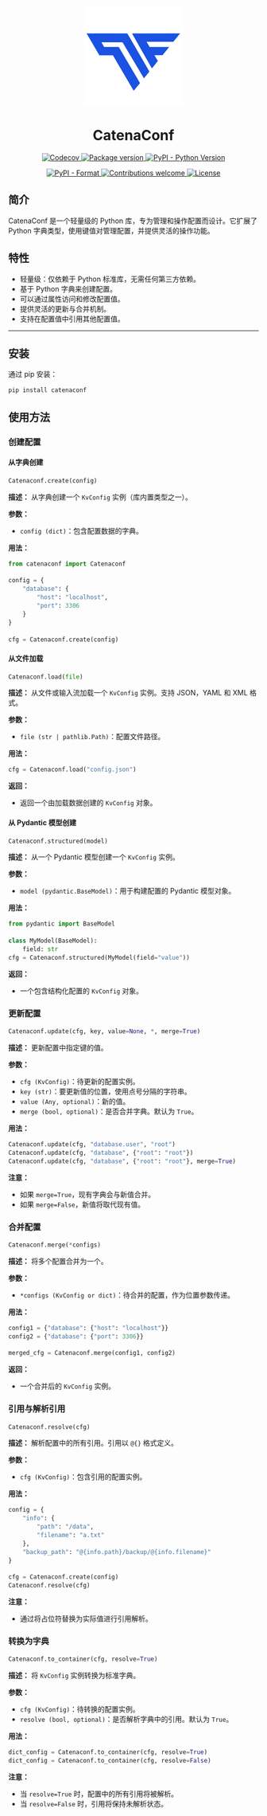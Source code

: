 <!-- markdownlint-disable MD024 -->
<!-- markdownlint-disable MD033 -->
<!-- markdownlint-disable MD041 -->

<p align="center">
    <img src="images/logo.png" alt="catenaconf logo" width=200 height=200 />
</p>
<h1 align="center">CatenaConf</h1>

<p align="center">
    <a href="https://codecov.io/github/Asianfleet/catenaconf">
        <img src="https://codecov.io/github/Asianfleet/catenaconf/graph/badge.svg?token=NK7VA3RR1G" alt="Codecov">
    </a>
    <a href="https://badge.fury.io/py/pyecharts">
        <img src="https://badge.fury.io/py/pyecharts.svg" alt="Package version">
    </a>
    <a href="https://pypi.org/project/pyecharts/">
        <img src="https://img.shields.io/pypi/pyversions/pyecharts.svg?colorB=brightgreen" alt="PyPI - Python Version">
    </a>
</p>
<p align="center">
    <a href="https://pypi.org/project/pyecharts">
        <img src="https://img.shields.io/pypi/format/pyecharts.svg" alt="PyPI - Format">
    </a>
     <a href="https://github.com/pyecharts/pyecharts/pulls">
        <img src="https://img.shields.io/badge/contributions-welcome-brightgreen.svg?style=flat" alt="Contributions welcome">
    </a>
    <a href="https://opensource.org/licenses/MIT">
        <img src="https://img.shields.io/badge/License-MIT-brightgreen.svg" alt="License">
    </a>
</p>

## 简介

CatenaConf 是一个轻量级的 Python 库，专为管理和操作配置而设计。它扩展了 Python 字典类型，使用键值对管理配置，并提供灵活的操作功能。

## 特性

- 轻量级：仅依赖于 Python 标准库，无需任何第三方依赖。
- 基于 Python 字典来创建配置。
- 可以通过属性访问和修改配置值。
- 提供灵活的更新与合并机制。
- 支持在配置值中引用其他配置值。

---

## 安装

通过 pip 安装：

```bash
pip install catenaconf
```

## 使用方法

### 创建配置

#### 从字典创建

```python
Catenaconf.create(config)
```

**描述：** 从字典创建一个 `KvConfig` 实例（库内置类型之一）。

**参数：**

- `config (dict)`：包含配置数据的字典。

**用法：**

```python
from catenaconf import Catenaconf

config = {
    "database": {
        "host": "localhost",
        "port": 3306
    }
}

cfg = Catenaconf.create(config)
```

#### 从文件加载

```python
Catenaconf.load(file)
```

**描述：** 从文件或输入流加载一个 `KvConfig` 实例。支持 JSON，YAML 和 XML 格式。

**参数：**

- `file (str | pathlib.Path)`：配置文件路径。

**用法：**

```python
cfg = Catenaconf.load("config.json")
```

**返回：**

- 返回一个由加载数据创建的 `KvConfig` 对象。

#### 从 Pydantic 模型创建

```python
Catenaconf.structured(model)
```

**描述：** 从一个 Pydantic 模型创建一个 `KvConfig` 实例。

**参数：**

- `model (pydantic.BaseModel)`：用于构建配置的 Pydantic 模型对象。

**用法：**

```python
from pydantic import BaseModel

class MyModel(BaseModel):
    field: str
cfg = Catenaconf.structured(MyModel(field="value"))
```

**返回：**

- 一个包含结构化配置的 `KvConfig` 对象。

### 更新配置

```python
Catenaconf.update(cfg, key, value=None, *, merge=True)
```

**描述：** 更新配置中指定键的值。

**参数：**

- `cfg (KvConfig)`：待更新的配置实例。
- `key (str)`：要更新值的位置，使用点号分隔的字符串。
- `value (Any, optional)`：新的值。
- `merge (bool, optional)`：是否合并字典。默认为 `True`。

**用法：**

```python
Catenaconf.update(cfg, "database.user", "root")
Catenaconf.update(cfg, "database", {"root": "root"})
Catenaconf.update(cfg, "database", {"root": "root"}, merge=True)
```

**注意：**

- 如果 `merge=True`，现有字典会与新值合并。
- 如果 `merge=False`，新值将取代现有值。

### 合并配置

```python
Catenaconf.merge(*configs)
```

**描述：** 将多个配置合并为一个。

**参数：**

- `*configs (KvConfig or dict)`：待合并的配置，作为位置参数传递。

**用法：**

```python
config1 = {"database": {"host": "localhost"}}
config2 = {"database": {"port": 3306}}

merged_cfg = Catenaconf.merge(config1, config2)
```

**返回：**

- 一个合并后的 `KvConfig` 实例。

### 引用与解析引用

```python
Catenaconf.resolve(cfg)
```

**描述：** 解析配置中的所有引用。引用以 `@{}` 格式定义。

**参数：**

- `cfg (KvConfig)`：包含引用的配置实例。

**用法：**

```python
config = {
    "info": {
        "path": "/data",
        "filename": "a.txt"
    },
    "backup_path": "@{info.path}/backup/@{info.filename}"
}

cfg = Catenaconf.create(config)
Catenaconf.resolve(cfg)
```

**注意：**

- 通过将占位符替换为实际值进行引用解析。

### 转换为字典

```python
Catenaconf.to_container(cfg, resolve=True)
```

**描述：** 将 `KvConfig` 实例转换为标准字典。

**参数：**

- `cfg (KvConfig)`：待转换的配置实例。
- `resolve (bool, optional)`：是否解析字典中的引用。默认为 `True`。

**用法：**

```python
dict_config = Catenaconf.to_container(cfg, resolve=True)
dict_config = Catenaconf.to_container(cfg, resolve=False)
```

**注意：**

- 当 `resolve=True` 时，配置中的所有引用将被解析。
- 当 `resolve=False` 时，引用将保持未解析状态。
